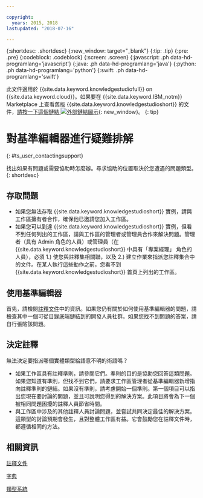 ```yaml
---

copyright:
  years: 2015, 2018
lastupdated: "2018-07-16"

---
```


{:shortdesc: .shortdesc}
{:new_window: target="_blank"}
{:tip: .tip}
{:pre: .pre}
{:codeblock: .codeblock}
{:screen: .screen}
{:javascript: .ph data-hd-programlang='javascript'}
{:java: .ph data-hd-programlang='java'}
{:python: .ph data-hd-programlang='python'}
{:swift: .ph data-hd-programlang='swift'}

此文件適用於 {{site.data.keyword.knowledgestudiofull}} on {{site.data.keyword.cloud}}。如果要在 {{site.data.keyword.IBM_notm}} Marketplace 上查看舊版 {{site.data.keyword.knowledgestudioshort}} 的文件，[請按一下這個鏈結 ![外部鏈結圖示](../../icons/launch-glyph.svg "外部鏈結圖示")](https://{DomainName}/docs/services/knowledge-studio/user-guide-help.html){: new_window}。
{: tip}

# 對基準編輯器進行疑難排解
{: #ts_user_contactingsupport}

找出如果有問題或需要協助時怎麼辦。尋求協助的位置取決於您遭遇的問題類型。
{: shortdesc}

## 存取問題

- 如果您無法存取 {{site.data.keyword.knowledgestudioshort}} 實例，請與工作區擁有者合作，確保他已邀請您加入工作區。
- 如果您可以到達 {{site.data.keyword.knowledgestudioshort}} 實例，但看不到任何列出的工作區，請與工作區的管理者或管理員合作來解決問題。管理者（具有 Admin 角色的人員）或管理員（在 {{site.data.keyword.knowledgestudioshort}} 中具有「專案經理」 角色的人員），必須 1.) 使您與註釋集相關聯，以及 2.) 建立作業來指派您註釋集合中的文件。在某人執行這些動作之前，您看不到 {{site.data.keyword.knowledgestudioshort}} 首頁上列出的工作區。

## 使用基準編輯器

首先，請檢閱[註釋文件](/docs/services/watson-knowledge-studio/user-guide.html)中的資訊。如果您仍有關於如何使用基準編輯器的問題，請檢查其中一個可從目錄底端鏈結到的開發人員社群。如果您找不到問題的答案，請自行張貼該問題。

## 決定註釋

無法決定要指派哪個實體類型給語意不明的術語嗎？

- 如果工作區具有註釋準則，請參閱它們。準則的目的是協助您回答這類問題。如果您知道有準則，但找不到它們，請要求工作區管理者從基準編輯器新增指向註釋準則的鏈結。如果沒有準則，請考慮開始一個準則。第一個項目可以指出您現在要討論的問題，並且可說明您得到的解決方案。此項目將會為下一個被相同問題困擾的註釋人員節省時間。
- 與工作區中涉及的其他註釋人員討論問題，並嘗試共同決定最佳的解決方案。這類型的討論預期會發生，且對整體工作區有益。它會鼓勵您在註釋文件時，都遵循相同的方法。

## 相關資訊

[註釋文件](/docs/services/watson-knowledge-studio/user-guide.html)

[字典](/docs/services/watson-knowledge-studio/dictionaries.html)

[類型系統](/docs/services/watson-knowledge-studio/typesystem.html)
